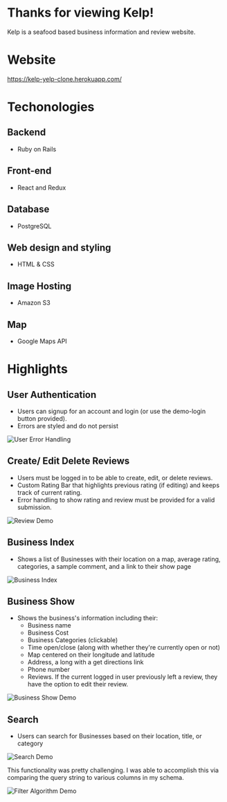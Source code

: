 # Thanks for viewing Kelp!
Kelp is a seafood based business information and review website.

# Website
https://kelp-yelp-clone.herokuapp.com/

# Techonologies

## Backend
+ Ruby on Rails

## Front-end
+ React and Redux

## Database
+ PostgreSQL

## Web design and styling
+ HTML & CSS

## Image Hosting
+ Amazon S3

## Map
+ Google Maps API

# Highlights

## User Authentication
+ Users can signup for an account and login (or use the demo-login button provided). 
+ Errors are styled and do not persist


![User Error Handling](https://user-images.githubusercontent.com/39077702/136592752-f872d174-f455-446a-be90-39724100c003.gif "User Error Handling")

## Create/ Edit Delete Reviews
+ Users must be logged in to be able to create, edit, or delete reviews.
+ Custom Rating Bar that highlights previous rating (if editing) and keeps track of current rating.
+ Error handling to show rating and review must be provided for a valid submission.

![Review Demo](https://user-images.githubusercontent.com/39077702/136593651-e299954e-2abc-464b-8d3e-b31f49273269.gif "Review Demo")

## Business Index
+ Shows a list of Businesses with their location on a map, average rating, categories, a sample comment, and a link to their show page

![Business Index](https://user-images.githubusercontent.com/39077702/136594365-c8f67eba-9926-4af6-9b4f-b65f58b59aac.png "Business Index Demo")

## Business Show
+ Shows the business's information including their:
  +  Business name
  +  Business Cost
  +  Business Categories (clickable)
  +  Time open/close (along with whether they're currently open or not)
  +  Map centered on their longitude and latitude
  +  Address, a long with a get directions link
  +  Phone number
  +  Reviews. If the current logged in user previously left a review, they have the option to edit their review.

![Business Show Demo](https://user-images.githubusercontent.com/39077702/136595172-dfa4bacd-3839-42f9-a874-f7d7d071bb59.png "Business Show Demo")


## Search
+ Users can search for Businesses based on their location, title, or category

![Search Demo](https://user-images.githubusercontent.com/39077702/136597018-a4d38359-79fb-4ec5-8eba-f2149ae08134.gif "Search Demo")

This functionality was pretty challenging. I was able to accomplish this via comparing the query string to various columns in my schema.

![Filter Algorithm Demo](https://user-images.githubusercontent.com/39077702/136597625-038de8d4-e1f4-4d2f-b99f-0055e095a2bd.png "Filter Algorithm Demo")
